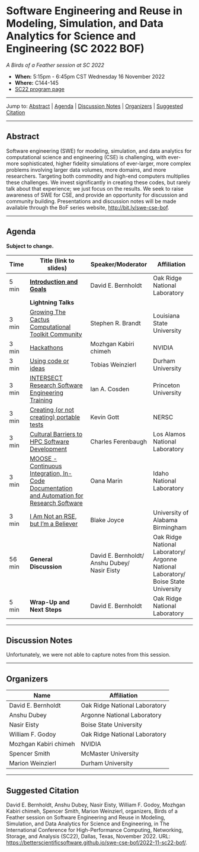 # Software Engineering and Reuse in Modeling, Simulation, and Data Analytics for Science and Engineering (SC 2022 BOF)

<!-- Before the event -->
*A Birds of a Feather session at SC 2022*

* **When:** 5:15pm - 6:45pm CST Wednesday 16 November 2022
* **Where:** C144-145
* [SC22 program page](https://sc22.supercomputing.org/presentation/?id=bof180&sess=sess368)
<!-- end of before event section -->

<!-- After the event 
*A Birds of a Feather session at SC 2022, on Wednesday, 16 November 2022*
-->

---

Jump to: [Abstract](#abstract) \| [Agenda](#agenda) \| [Discussion Notes](#discussion-notes) \| [Organizers](#organizers) \|  [Suggested Citation](#suggested-citation)

---

## Abstract

Software engineering (SWE) for modeling, simulation, and data analytics for computational science and engineering (CSE) is challenging, with ever-more sophisticated, higher fidelity simulations of ever-larger, more complex problems involving larger data volumes, more domains, and more researchers. Targeting both commodity and high-end computers multiplies these challenges. We invest significantly in creating these codes, but rarely talk about that experience; we just focus on the results. We seek to raise awareness of SWE for CSE, and provide an opportunity for discussion and community building. Presentations and discussion notes will be made available through the BoF series website, <http://bit.ly/swe-cse-bof>.

---

## Agenda

**Subject to change.**

| Time | Title (link to slides) | Speaker/Moderator | Affiliation
| -----|------------------------|-------------------|------------
| 5 min | **[Introduction and Goals](00-intro-bernholdt.pdf)** | David E. Bernholdt | Oak Ridge National Laboratory
|| **Lightning Talks** |  | 
| 3 min | [Growing The Cactus Computational Toolkit Community](01-cactus-brandt.pdf) | Stephen R. Brandt | Louisiana State University
| 3 min | [Hackathons](02-hackathons-kchimeh.pdf) | Mozhgan Kabiri chimeh | NVIDIA
| 3 min | [Using code or ideas](03-codereuse-weinzierl.pdf) | Tobias Weinzierl | Durham University
| 3 min | [INTERSECT Research Software Engineering Training](04-intersect-cosden.pdf) | Ian A. Cosden | Princeton University
| 3 min | [Creating (or not creating) portable tests](05-portabletests-gott.pdf) | Kevin Gott | NERSC
| 3 min | [Cultural Barriers to HPC Software Development](06-culturalbarriers-ferenbaugh.pdf) | Charles Ferenbaugh | Los Alamos National Laboratory
| 3 min | [MOOSE - Continuous Integration, In-Code Documentation and Automation for Research Software](07-moose-marin.pdf) | Oana Marin | Idaho National Laboratory
| 3 min | [I Am Not an RSE, but I’m a Believer](08-believer-joyce.pdf) | Blake Joyce | University of Alabama Birmingham
| 56 min | **General Discussion** | David E. Bernholdt/<br>Anshu Dubey/<br>Nasir Eisty | Oak Ridge National Laboratory/<br>Argonne National Laboratory/<br>Boise State University
| 5 min | **Wrap-Up and Next Steps** | David E. Bernholdt | Oak Ridge National Laboratory

---
<!-- Before the event
## Discussion Notes

We will use a a Google Doc for collaborative notetaking: **<https://bit.ly/swe-cse-notes>**

Lead note-taker: William F. Godoy, Oak Ridge National Laboratory (all are invited to help out)

After the BOF we'll publish the public summary here.
  end of before event section -->

<!-- After the event -->
## Discussion Notes

Unfortunately, we were not able to capture notes from this session.
<!-- End of after the event section -->

---
## Organizers

Name | Affiliation
-----|------------
David E. Bernholdt | Oak Ridge National Laboratory
Anshu Dubey | Argonne National Laboratory
Nasir Eisty | Boise State University
William	F. Godoy | Oak Ridge National Laboratory
Mozhgan Kabiri chimeh | NVIDIA
Spencer Smith | McMaster University
Marion Weinzierl | Durham University

---
## Suggested Citation

David E. Bernholdt,
Anshu Dubey,
Nasir Eisty,
William	F. Godoy,
Mozhgan Kabiri chimeh,
Spencer Smith,
Marion Weinzierl,
organizers, Birds of a Feather session on
Software Engineering and Reuse in Modeling, Simulation, and Data
Analytics for Science and Engineering, 
in The International Conference for High-Performance Computing, Networking, Storage, and Analysis (SC22), Dallas, Texas, November 2022. 
URL: <https://betterscientificsoftware.github.io/swe-cse-bof/2022-11-sc22-bof/>.